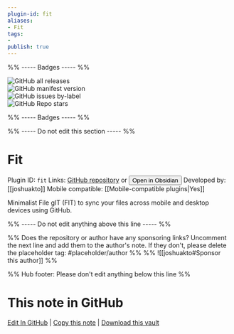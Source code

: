 ```yaml
---
plugin-id: fit
aliases:
- Fit
tags: 
- 
publish: true
---
```


%% ----- Badges ----- %%

![GitHub all releases](https://img.shields.io/github/downloads/joshuakto/fit/total?color=573E7A&logo=github&style=for-the-badge)   
![GitHub manifest version](https://img.shields.io/github/manifest-json/v/joshuakto/fit?color=573E7A&logo=github&style=for-the-badge)   
![GitHub issues by-label](https://img.shields.io/github/issues/joshuakto/fit/help%20wanted?color=573E7A&logo=github&style=for-the-badge)   
![GitHub Repo stars](https://img.shields.io/github/stars/joshuakto/fit?color=573E7A&logo=github&style=for-the-badge)

%% ----- Badges ----- %%

%% ----- Do not edit this section ----- %%

# Fit

Plugin ID: `fit`
Links: [GitHub repository](https://github.com/joshuakto/fit) or [<button id=HH>Open in Obsidian</button>](obsidian://show-plugin?id=fit)
Developed by: [[joshuakto]]
Mobile compatible: [[Mobile-compatible plugins|Yes]]

Minimalist File gIT (FIT) to sync your files across mobile and desktop devices using GitHub.

%% ----- Do not edit anything above this line ----- %% 

%% Does the repository or author have any sponsoring links? Uncomment the next line and add them to the author's note. If they don't, please delete the placeholder tag: #placeholder/author %%
%% ![[joshuakto#Sponsor this author]] %%

%% Hub footer: Please don't edit anything below this line %%

# This note in GitHub

<span class="git-footer">[Edit In GitHub](https://github.dev/obsidian-community/obsidian-hub/blob/main/02%20-%20Community%20Expansions/02.05%20All%20Community%20Expansions/Plugins/fit.md "git-hub-edit-note") | [Copy this note](https://raw.githubusercontent.com/obsidian-community/obsidian-hub/main/02%20-%20Community%20Expansions/02.05%20All%20Community%20Expansions/Plugins/fit.md "git-hub-copy-note") | [Download this vault](https://github.com/obsidian-community/obsidian-hub/archive/refs/heads/main.zip "git-hub-download-vault") </span>
